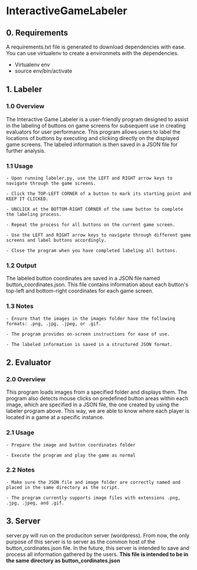 # InteractiveGameLabeler

## 0. Requirements

A requirements.txt file is generated to download dependencies with ease. You can use virtualenv to create a environmets with the dependencies.

* Virtualenv env
* source env/bin/activate

## 1. Labeler

### 1.0 Overview

The Interactive Game Labeler is a user-friendly program designed to assist in the labeling of buttons on game screens for subsequent use in creating evaluators for user performance. This program allows users to label the locations of buttons by executing and clicking directly on the displayed game screens. The labeled information is then saved in a JSON file for further analysis.

### 1.1 Usage

    - Upon running labeler.py, use the LEFT and RIGHT arrow keys to navigate through the game screens.

    - Click the TOP-LEFT CORNER of a button to mark its starting point and KEEP IT CLICKED.

    - UNCLICK at the BOTTOM-RIGHT CORNER of the same button to complete the labeling process.

    - Repeat the process for all buttons on the current game screen.

    - Use the LEFT and RIGHT arrow keys to navigate through different game screens and label buttons accordingly.

    - Close the program when you have completed labeling all buttons.

### 1.2 Output

The labeled button coordinates are saved in a JSON file named button_coordinates.json. This file contains information about each button's top-left and bottom-right coordinates for each game screen.

### 1.3 Notes

    - Ensure that the images in the images folder have the following formats: .png, .jpg, .jpeg, or .gif.

    - The program provides on-screen instructions for ease of use.

    - The labeled information is saved in a structured JSON format.

## 2. Evaluator

### 2.0 Overview

This program loads images from a specified folder and displays them. The program also detects mouse clicks on predefined button areas within each image, which are specified in a JSON file, the one created by using the labeler program above. This way, we are able to know where each player is located in a game at a specific instance.

### 2.1 Usage

    - Prepare the image and button coordinates folder

    - Execute the program and play the game as normal

### 2.2 Notes

    - Make sure the JSON file and image folder are correctly named and placed in the same directory as the script.

    - The program currently supports image files with extensions .png, .jpg, .jpeg, and .gif.

## 3. Server

server.py will run on the produciton server (wordpress). From now, the only purpose of this server is to server as the common host of the button_cordinates.json file. In the future, this server is intended to save and process all information gathered by the users. **This file is intended to be in the same directory as button_cordinates.json**

